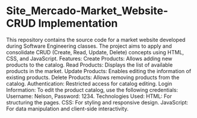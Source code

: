 # Site_Mercado-Market_Website-CRUD Implementation
 This repository contains the source code for a market website developed during Software Engineering classes. The project aims to apply and consolidate CRUD (Create, Read, Update, Delete) concepts using HTML, CSS, and JavaScript. Features: Create Products: Allows adding new products to the catalog. Read Products: Displays the list of available products in the market. Update Products: Enables editing the information of existing products. Delete Products: Allows removing products from the catalog. Authentication: Restricted access for catalog editing. Login Information: To edit the product catalog, use the following credentials: Username: Nelson, Password: 1234. Technologies Used: HTML: For structuring the pages. CSS: For styling and responsive design. JavaScript: For data manipulation and client-side interactivity.
